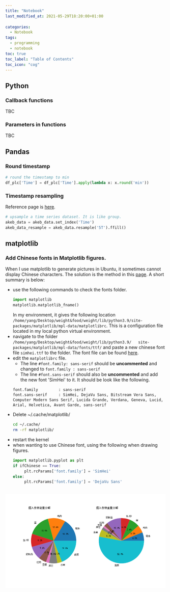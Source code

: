 ```yaml
---
title: "Notebook"
last_modified_at: 2021-05-29T18:20:00+01:00

categories:
  - Notebook
tags:
  - programming
  - notebook
toc: true
toc_label: "Table of Contents"
toc_icon: "cog"
---
```


## Python
### Callback functions
TBC

### Parameters in functions
TBC


## Pandas
### Round timestamp
```python
# round the timestamp to min
df_plc['Time'] = df_plc['Time'].apply(lambda x: x.round('min'))
```

### Timestamp resampling
Reference page is [here](https://pandas.pydata.org/pandas-docs/stable/reference/api/pandas.Series.resample.html).

```python
# upsample a time series dataset. It is like group. 
akeb_data = akeb_data.set_index('Time')
akeb_data_resample = akeb_data.resample('5T').ffill()
```

## matplotlib
### Add Chinese fonts in Matplotlib figures. 
When I use matplotlib to generate pictures in Ubuntu, it sometimes cannot display Chinese characters. The solution is the method in this [page](https://programming.vip/docs/how-to-make-matplotlib-display-chinese-smoothly-in-ubuntu-16.04.html). A short summary is below: 
* use the following commands to check the fonts folder.
  ```python
  import matplotlib
  matplotlib.matplotlib_fname()
  ```
  In my environment, it gives the following location ```/home/yang/Desktop/weight&food/weight/lib/python3.9/site-packages/matplotlib/mpl-data/matplotlibrc```. This is a configuration file located in my local python virtual environment. 
* navigate to the folder ```/home/yang/Desktop/weight&food/weight/lib/python3.9/   site-packages/matplotlib/mpl-data/fonts/ttf/``` and paste a new chinese font file `simhei.ttf` to the folder. The font file can be found [here](/assets/others/simhei.ttf).
* edit the `matplotlibrc` file.  
  * The line `#font.family: sans-serif` should be **uncommented** and changed to `font.family : sans-serif`
  * The line `#font.sans-serif` should also be **uncommented** and add the new font 'SimHei' to it. It should be look like the following. 
  ```
  font.family         : sans-serif
  font.sans-serif     : SimHei, DejaVu Sans, Bitstream Vera Sans, Computer Modern Sans Serif, Lucida Grande, Verdana, Geneva, Lucid, Arial, Helvetica, Avant Garde, sans-serif

  ```
* Delete ~/.cache/matplotlib/
  ```bash
  cd ~/.cache/
  rm -rf matplotlib/
  ```
* restart the kernel
* when wanting to use Chinese font, using the following when drawing figures.
  ```python
  import matplotlib.pyplot as plt
  if ifChinese == True:
       plt.rcParams['font.family'] = 'SimHei'
  else:
       plt.rcParams['font.family'] = 'DejaVu Sans'
        
  ```
<div style="text-align: center"><img src="/assets/images/piechart_chinese.png" alt="food pie chart" width="800"/></div>